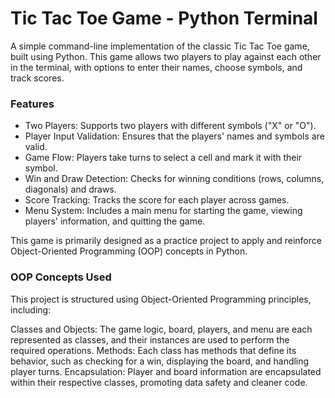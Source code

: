 # Tic Tac Toe Game - Python Terminal
A simple command-line implementation of the classic Tic Tac Toe game, built using Python. This game allows two players to play against each other in the terminal, with options to enter their names, choose symbols, and track scores.

### Features
  - Two Players: Supports two players with different symbols ("X" or "O").
  - Player Input Validation: Ensures that the players' names and symbols are valid.
  - Game Flow: Players take turns to select a cell and mark it with their symbol.
  - Win and Draw Detection: Checks for winning conditions (rows, columns, diagonals) and draws.
  - Score Tracking: Tracks the score for each player across games.
  - Menu System: Includes a main menu for starting the game, viewing players' information, and quitting the game.

This game is primarily designed as a practice project to apply and reinforce Object-Oriented Programming (OOP) concepts in Python.

### OOP Concepts Used
This project is structured using Object-Oriented Programming principles, including:

Classes and Objects: The game logic, board, players, and menu are each represented as classes, and their instances are used to perform the required operations.
Methods: Each class has methods that define its behavior, such as checking for a win, displaying the board, and handling player turns.
Encapsulation: Player and board information are encapsulated within their respective classes, promoting data safety and cleaner code.
